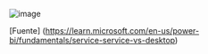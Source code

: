 
![image](https://user-images.githubusercontent.com/111929312/210597824-25332a1a-7148-4dc7-af9c-478e66197777.png)

[Fuente] (https://learn.microsoft.com/en-us/power-bi/fundamentals/service-service-vs-desktop)
